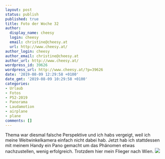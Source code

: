```yaml
---
layout: post
status: publish
published: true
title: Foto der Woche 32
author:
  display_name: cheesy
  login: cheesy
  email: christine@cheesy.at
  url: http://www.cheesy.at/
author_login: cheesy
author_email: christine@cheesy.at
author_url: http://www.cheesy.at/
wordpress_id: 39626
wordpress_url: http://www.cheesy.at/?p=39626
date: '2019-08-09 12:29:58 +0100'
date_gmt: '2019-08-09 10:29:58 +0100'
categories:
- Urlaub
- Fotos
- P52-2019
- Panorama
- Laudamotion
- airplane
- plane
comments: []
---
```

Thema war diesmal falsche Perspektive und ich habs vergeigt, weil ich meine Weitwinkelkamera einfach nicht dabei hab. Jetzt hab ich stattdessen mit meinem Handy ein Pano gemacht um das Phänomen etwas nachzustellen, wenig erfolgreich. Trotzdem hier mein Flieger nach Wien.
[![](http://www.cheesy.at/wp-content/uploads/32-52-False-Perspective.jpg)](http://www.cheesy.at/fotos/spiele/projekt365-und-andere-projekte/project-52-wochen-in-2019/)

